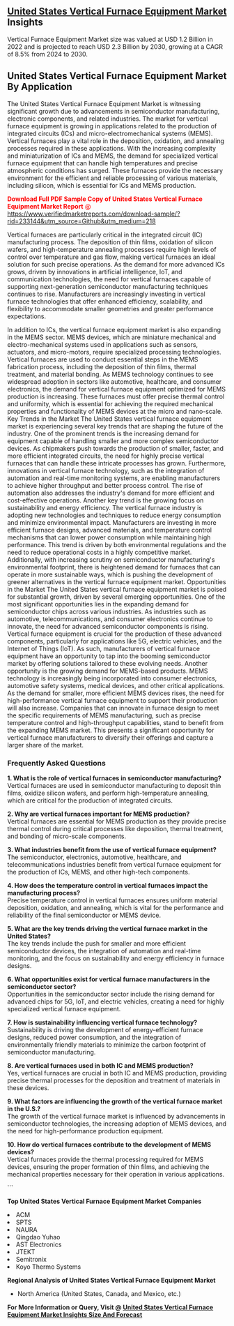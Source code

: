 <h2><a href="https://www.verifiedmarketreports.com/download-sample/?rid=233144&amp;utm_source=Github&amp;utm_medium=218" target="_blank">United States Vertical Furnace Equipment Market</a> Insights</h2><p>Vertical Furnace Equipment Market size was valued at USD 1.2 Billion in 2022 and is projected to reach USD 2.3 Billion by 2030, growing at a CAGR of 8.5% from 2024 to 2030.</p><p> <h2>United States Vertical Furnace Equipment Market By Application</h2> <p>The United States Vertical Furnace Equipment Market is witnessing significant growth due to advancements in semiconductor manufacturing, electronic components, and related industries. The market for vertical furnace equipment is growing in applications related to the production of integrated circuits (ICs) and micro-electromechanical systems (MEMS). Vertical furnaces play a vital role in the deposition, oxidation, and annealing processes required in these applications. With the increasing complexity and miniaturization of ICs and MEMS, the demand for specialized vertical furnace equipment that can handle high temperatures and precise atmospheric conditions has surged. These furnaces provide the necessary environment for the efficient and reliable processing of various materials, including silicon, which is essential for ICs and MEMS production. <p><span class=""><span style="color: #ff0000;"><strong>Download Full PDF Sample Copy of United States Vertical Furnace Equipment Market Report</strong> @ </span><a href="https://www.verifiedmarketreports.com/download-sample/?rid=233144&amp;utm_source=Github&amp;utm_medium=218" target="_blank">https://www.verifiedmarketreports.com/download-sample/?rid=233144&amp;utm_source=Github&amp;utm_medium=218</a></span></p> Vertical furnaces are particularly critical in the integrated circuit (IC) manufacturing process. The deposition of thin films, oxidation of silicon wafers, and high-temperature annealing processes require high levels of control over temperature and gas flow, making vertical furnaces an ideal solution for such precise operations. As the demand for more advanced ICs grows, driven by innovations in artificial intelligence, IoT, and communication technologies, the need for vertical furnaces capable of supporting next-generation semiconductor manufacturing techniques continues to rise. Manufacturers are increasingly investing in vertical furnace technologies that offer enhanced efficiency, scalability, and flexibility to accommodate smaller geometries and greater performance expectations. <p>In addition to ICs, the vertical furnace equipment market is also expanding in the MEMS sector. MEMS devices, which are miniature mechanical and electro-mechanical systems used in applications such as sensors, actuators, and micro-motors, require specialized processing technologies. Vertical furnaces are used to conduct essential steps in the MEMS fabrication process, including the deposition of thin films, thermal treatment, and material bonding. As MEMS technology continues to see widespread adoption in sectors like automotive, healthcare, and consumer electronics, the demand for vertical furnace equipment optimized for MEMS production is increasing. These furnaces must offer precise thermal control and uniformity, which is essential for achieving the required mechanical properties and functionality of MEMS devices at the micro and nano-scale. Key Trends in the Market The United States vertical furnace equipment market is experiencing several key trends that are shaping the future of the industry. One of the prominent trends is the increasing demand for equipment capable of handling smaller and more complex semiconductor devices. As chipmakers push towards the production of smaller, faster, and more efficient integrated circuits, the need for highly precise vertical furnaces that can handle these intricate processes has grown. Furthermore, innovations in vertical furnace technology, such as the integration of automation and real-time monitoring systems, are enabling manufacturers to achieve higher throughput and better process control. The rise of automation also addresses the industry's demand for more efficient and cost-effective operations. Another key trend is the growing focus on sustainability and energy efficiency. The vertical furnace industry is adopting new technologies and techniques to reduce energy consumption and minimize environmental impact. Manufacturers are investing in more efficient furnace designs, advanced materials, and temperature control mechanisms that can lower power consumption while maintaining high performance. This trend is driven by both environmental regulations and the need to reduce operational costs in a highly competitive market. Additionally, with increasing scrutiny on semiconductor manufacturing's environmental footprint, there is heightened demand for furnaces that can operate in more sustainable ways, which is pushing the development of greener alternatives in the vertical furnace equipment market. Opportunities in the Market The United States vertical furnace equipment market is poised for substantial growth, driven by several emerging opportunities. One of the most significant opportunities lies in the expanding demand for semiconductor chips across various industries. As industries such as automotive, telecommunications, and consumer electronics continue to innovate, the need for advanced semiconductor components is rising. Vertical furnace equipment is crucial for the production of these advanced components, particularly for applications like 5G, electric vehicles, and the Internet of Things (IoT). As such, manufacturers of vertical furnace equipment have an opportunity to tap into the booming semiconductor market by offering solutions tailored to these evolving needs. Another opportunity is the growing demand for MEMS-based products. MEMS technology is increasingly being incorporated into consumer electronics, automotive safety systems, medical devices, and other critical applications. As the demand for smaller, more efficient MEMS devices rises, the need for high-performance vertical furnace equipment to support their production will also increase. Companies that can innovate in furnace design to meet the specific requirements of MEMS manufacturing, such as precise temperature control and high-throughput capabilities, stand to benefit from the expanding MEMS market. This presents a significant opportunity for vertical furnace manufacturers to diversify their offerings and capture a larger share of the market. <h3>Frequently Asked Questions</h3> <p><strong>1. What is the role of vertical furnaces in semiconductor manufacturing?</strong><br>Vertical furnaces are used in semiconductor manufacturing to deposit thin films, oxidize silicon wafers, and perform high-temperature annealing, which are critical for the production of integrated circuits.</p> <p><strong>2. Why are vertical furnaces important for MEMS production?</strong><br>Vertical furnaces are essential for MEMS production as they provide precise thermal control during critical processes like deposition, thermal treatment, and bonding of micro-scale components.</p> <p><strong>3. What industries benefit from the use of vertical furnace equipment?</strong><br>The semiconductor, electronics, automotive, healthcare, and telecommunications industries benefit from vertical furnace equipment for the production of ICs, MEMS, and other high-tech components.</p> <p><strong>4. How does the temperature control in vertical furnaces impact the manufacturing process?</strong><br>Precise temperature control in vertical furnaces ensures uniform material deposition, oxidation, and annealing, which is vital for the performance and reliability of the final semiconductor or MEMS device.</p> <p><strong>5. What are the key trends driving the vertical furnace market in the United States?</strong><br>The key trends include the push for smaller and more efficient semiconductor devices, the integration of automation and real-time monitoring, and the focus on sustainability and energy efficiency in furnace designs.</p> <p><strong>6. What opportunities exist for vertical furnace manufacturers in the semiconductor sector?</strong><br>Opportunities in the semiconductor sector include the rising demand for advanced chips for 5G, IoT, and electric vehicles, creating a need for highly specialized vertical furnace equipment.</p> <p><strong>7. How is sustainability influencing vertical furnace technology?</strong><br>Sustainability is driving the development of energy-efficient furnace designs, reduced power consumption, and the integration of environmentally friendly materials to minimize the carbon footprint of semiconductor manufacturing.</p> <p><strong>8. Are vertical furnaces used in both IC and MEMS production?</strong><br>Yes, vertical furnaces are crucial in both IC and MEMS production, providing precise thermal processes for the deposition and treatment of materials in these devices.</p> <p><strong>9. What factors are influencing the growth of the vertical furnace market in the U.S.?</strong><br>The growth of the vertical furnace market is influenced by advancements in semiconductor technologies, the increasing adoption of MEMS devices, and the need for high-performance production equipment.</p> <p><strong>10. How do vertical furnaces contribute to the development of MEMS devices?</strong><br>Vertical furnaces provide the thermal processing required for MEMS devices, ensuring the proper formation of thin films, and achieving the mechanical properties necessary for their operation in various applications.</p> ```</p><p><strong>Top United States Vertical Furnace Equipment Market Companies</strong></p><div data-test-id=""><p><li>ACM</li><li> SPTS</li><li> NAURA</li><li> Qingdao Yuhao</li><li> AST Electronics</li><li> JTEKT</li><li> Semitronix</li><li> Koyo Thermo Systems</li></p><div><strong>Regional Analysis of&nbsp;United States Vertical Furnace Equipment Market</strong></div><ul><li dir="ltr"><p dir="ltr">North America&nbsp;(United States, Canada, and Mexico, etc.)</p></li></ul><p><strong>For More Information or Query, Visit @&nbsp;</strong><strong><a href="https://www.verifiedmarketreports.com/product/vertical-furnace-equipment-market/?utm_source=Github&amp;utm_medium=218" target="_blank">United States Vertical Furnace Equipment Market Insights Size And Forecast</a></strong></p></div>
